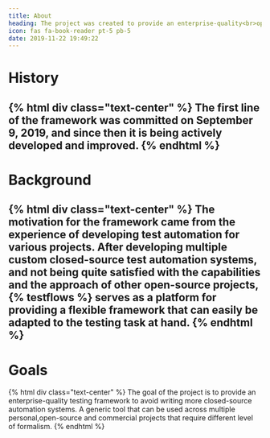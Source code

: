 ```yaml
---
title: About
heading: The project was created to provide an enterprise-quality<br>open-source test framework
icon: fas fa-book-reader pt-5 pb-5
date: 2019-11-22 19:49:22
---
```


# <div class="fas fa-2x fa-history text-success"></div>
# History

{% html div class="text-center" %}
The first line of the framework was committed on September 9, 2019, and since then it
is being actively developed and improved.
{% endhtml %}
---

# <div class="fas fa-2x fa-landmark text-success"></div>
# Background

{% html div class="text-center" %}
The motivation for the framework came from the experience of developing test automation for various projects.
After developing multiple custom closed-source test automation systems,
and not being quite satisfied with the capabilities and the approach
of other open-source projects, {% testflows %} serves as a platform for providing
a flexible framework that can easily be adapted to the testing task at hand.
{% endhtml %}
---

# <div class="far fa-2x fa-compass text-success"></div>
# Goals

{% html div class="text-center" %}
The goal of the project is to provide an enterprise-quality testing framework
to avoid writing more closed-source automation
systems. A generic tool that can be used across multiple
personal,open-source and commercial projects that require different
level of formalism.
{% endhtml %}
